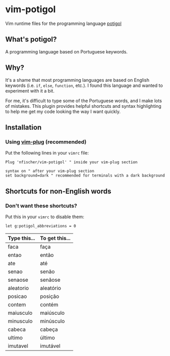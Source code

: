 # vim-potigol

Vim runtime files for the programming language [potigol](http://potigol.github.io)

## What's potigol?

A programming language based on Portuguese keywords.

## Why?

It's a shame that most programming languages are based on English keywords
(i.e. `if`, `else`, `function`, etc.). I found this language and wanted to
experiment with it a bit.

For me, it's difficult to type some of the Portuguese words, and I make lots of
mistakes. This plugin provides helpful shortcuts and syntax highlighting to help
me get my code looking the way I want quickly.

## Installation

### Using [vim-plug](https://github.com/junegunn/vim-plug) (recommended)

Put the following lines in your `vimrc` file:

```Vim
Plug 'nfischer/vim-potigol' " inside your vim-plug section

syntax on " after your vim-plug section
set background=dark " recommended for terminals with a dark background
```

## Shortcuts for non-English words

### Don't want these shortcuts?

Put this in your `vimrc` to disable them:

```viml
let g:potigol_abbreviations = 0
```

| Type this... | To get this... |
|--------------|----------------|
| faca | faça |
| entao | então |
| ate | até |
| senao | senão |
| senaose | senãose |
| aleatorio | aleatório |
| posicao | posição |
| contem | contém |
| maiusculo | maiúsculo |
| minusculo | minúsculo |
| cabeca | cabeça |
| ultimo | último |
| imutavel | imutável |
